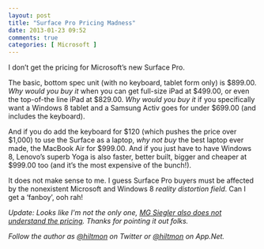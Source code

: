 ```yaml
---
layout: post
title: "Surface Pro Pricing Madness"
date: 2013-01-23 09:52
comments: true
categories: [ Microsoft ]
---
```


I don’t get the pricing for Microsoft’s new Surface Pro.

The basic, bottom spec unit (with no keyboard, tablet form only) is $899.00. *Why would you buy it* when you can get full-size iPad at $499.00, or even the top-of-the line iPad at $829.00. *Why would you buy it* if you specifically want a Windows 8 tablet and a Samsung Activ goes for under $699.00 (and includes the keyboard).

And if you do add the keyboard for $120 (which pushes the price over $1,000) to use the Surface as a laptop, *why not buy* the best laptop ever made, the MacBook Air for $999.00. And if you just have to have Windows 8, Lenovo’s superb Yoga is also faster, better built, bigger and cheaper at $999.00 too (and it’s the most expensive of the bunch!).

It does not make sense to me. I guess Surface Pro buyers must be affected by the nonexistent Microsoft and Windows 8 *reality distortion field*. Can I get a ‘fanboy’, ooh rah!

*Update: Looks like I'm not the only one, [MG Siegler also does not understand the pricing](http://parislemon.com/post/41226160979/so-i-can-buy-an-entry-level-microsoft-surface-pro). Thanks for pointing it out folks.*

*Follow the author as [@hiltmon](http://twitter.com/hiltmon) on Twitter or [@hiltmon](http://alpha.app.net/hiltmon) on App.Net.*
